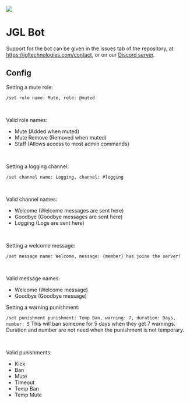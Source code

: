 <a href="https://jgltechnologies.com/discord">
<img src="https://discord.com/api/guilds/844418702430175272/embed.png">
</a>

# JGL Bot

Support for the bot can be given in the issues tab of the repository, at <a href="https://jgltechnologies.com/contact">https://jgltechnologies.com/contact</a>, or on our <a href="https://jgltechnologies.com/discord">Discord server</a>.

## Config

Setting a mute role:

`/set role name: Mute, role: @muted`

<br>

Valid role names:
  - Mute (Added when muted)
  - Mute Remove (Removed when muted)
  - Staff (Allows access to most admin commands)

<br>

Setting a logging channel:

`/set channel name: Logging, channel: #logging`

<br>

Valid channel names:
  - Welcome (Welcome messages are sent here)
  - Goodbye (Goodbye messages are sent here)
  - Logging (Logs are sent here)

<br>

Setting a welcome message:

`/set message name: Welcome, message: {member} has joine the server!`

<br>

Valid message names:
  - Welcome (Welcome message)
  - Goodbye (Goodbye message)

Setting a warning punishment:

`/set punishment punishment: Temp Ban, warning: 7, duration: Days, number: 5`
This will ban someone for 5 days when they get 7 warnings. Duration and number are not need when the punishment is not temporary.

<br>

Valid punishments:
  - Kick
  - Ban
  - Mute
  - Timeout
  - Temp Ban
  - Temp Mute



